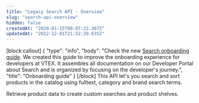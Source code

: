 ```yaml
---
title: "Legacy Search API - Overview"
slug: "search-api-overview"
hidden: false
createdAt: "2020-01-15T00:07:22.367Z"
updatedAt: "2022-12-01T21:52:29.635Z"
---
```

[block:callout]
{
  "type": "info",
  "body": "Check the new [Search onboarding guide](https://developers.vtex.com/docs/guides/search-overview). We created this guide to improve the onboarding experience for developers at VTEX. It assembles all documentation on our Developer Portal about Search and is organized by focusing on the developer's journey.",
  "title": "Onboarding guide"
}
[/block]
This API let's you search and sort products in the catalog using fulltext, category and brand search terms.

Retrieve product data to create custom searches and product shelves.
